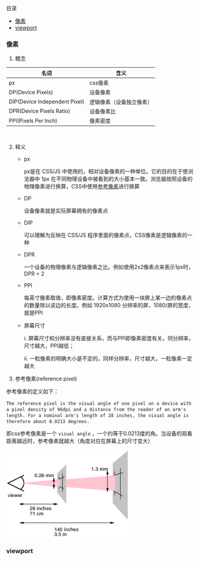 目录
- [像素](#pixel)
- [viewport](#viewport)


### <span id="pixel">**像素**</span>

1. 概念

名词|含义
--|--
px|css像素
DP(Device Pixels)|设备像素
DIP(Device Independent Pixel)|逻辑像素（设备独立像素）
DPR(Device Pixels Ratio)|设备像素比
PPI(Pixels Per Inch)|像素密度
<br />

2. 释义
    - px

      px是在 CSS/JS 中使用的，相对设备像素的一种单位。它的目的在于使浏览器中 1px 在不同物理设备中被看到的大小基本一致。浏览器按照设备的物理像素进行换算，CSS中使用[参考像素](#reference-pixel)进行换算

    - DP

      设备像素就是实际屏幕拥有的像素点

    - DIP

      可以理解为反映在 CSS/JS 程序里面的像素点，CSS像素是逻辑像素的一种

    - DPR

      一个设备的物理像素与逻辑像素之比。例如使用2x2像素点来表示1px时，DPR = 2

    - PPI

      每英寸像素取值，即像素密度。计算方式为使用一块屏上某一边的像素点的数量除以该边的长度。例如 1920x1080 分辨率的屏，1080/屏的宽度，就是PPI

    - 屏幕尺寸

      i. 屏幕尺寸和分辨率没有直接关系，而与PPI即像素密度有关。同分辨率，尺寸越大，PPI越低；

      ii. 一粒像素的明确大小是不定的，同样分辨率，尺寸越大，一粒像素一定越大

3. <span id="reference-pixel">参考像素(reference pixel)</span>

参考像素的定义如下：
```
The reference pixel is the visual angle of one pixel on a device with a pixel density of 96dpi and a distance from the reader of an arm's length. For a nominal arm's length of 28 inches, the visual angle is therefore about 0.0213 degrees.
```

即css参考像素是一个 `visual angle` ，一个约等于0.0213度的角。当设备的观看距离越远时，参考像素就越大（角度对应在屏幕上的尺寸变大）

![图例](./pixel/参考像素.png)


### <span id="viewport">**viewport**</span>

